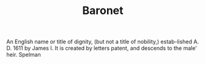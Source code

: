 ---
title: Baronet
letter: B
permalink: "/definitions/bld-baronet.html"
body: An English name or title of dignity, (but not a title of nobility,) estab-lished
  A. D. 1611 by James I. It is created by letters patent, and descends to the male'
  heir. Spelman
published_at: '2018-07-07'
source: Black's Law Dictionary 2nd Ed (1910)
layout: post
---